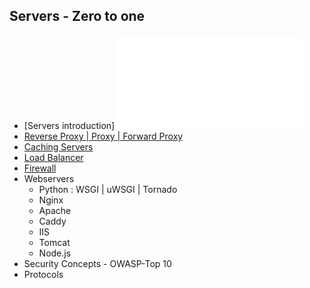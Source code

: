## Servers - Zero to one


- [Servers introduction]![alt text](../blob/master/Servers/All%20about%20Servers.pdf "All about Servers")
- [Reverse Proxy | Proxy | Forward Proxy](#proxy-servers)
- [Caching Servers](#caching-servers)
- [Load Balancer](#load-balancers)
- [Firewall](./firewalls.md)
- Webservers
  - Python : WSGI | uWSGI | Tornado
  - Nginx
  - Apache
  - Caddy
  - IIS
  - Tomcat
  - Node.js
- Security Concepts - OWASP-Top 10
- Protocols
